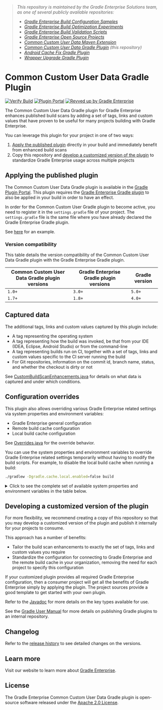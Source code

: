 > _This repository is maintained by the Gradle Enterprise Solutions team, as one of several publicly available repositories:_
> - _[Gradle Enterprise Build Configuration Samples][ge-build-config-samples]_
> - _[Gradle Enterprise Build Optimization Experiments][ge-build-optimization-experiments]_
> - _[Gradle Enterprise Build Validation Scripts][ge-build-validation-scripts]_
> - _[Gradle Enterprise Open Source Projects][ge-oss-projects]_
> - _[Common Custom User Data Maven Extension][ccud-maven-extension]_
> - _[Common Custom User Data Gradle Plugin][ccud-gradle-plugin] (this repository)_
> - _[Android Cache Fix Gradle Plugin][android-cache-fix-plugin]_
> - _[Wrapper Upgrade Gradle Plugin][wrapper-upgrade-gradle-plugin]_

# Common Custom User Data Gradle Plugin

[![Verify Build](https://github.com/gradle/common-custom-user-data-gradle-plugin/actions/workflows/build-verification.yml/badge.svg?branch=main)](https://github.com/gradle/common-custom-user-data-gradle-plugin/actions/workflows/build-verification.yml)
[![Plugin Portal](https://img.shields.io/maven-metadata/v?metadataUrl=https://plugins.gradle.org/m2/com/gradle/common-custom-user-data-gradle-plugin/maven-metadata.xml&label=Plugin%20Portal)](https://plugins.gradle.org/plugin/com.gradle.common-custom-user-data-gradle-plugin)
[![Revved up by Gradle Enterprise](https://img.shields.io/badge/Revved%20up%20by-Gradle%20Enterprise-06A0CE?logo=Gradle&labelColor=02303A)](https://ge.solutions-team.gradle.com/scans)

The Common Custom User Data Gradle plugin for Gradle Enterprise enhances published build scans
by adding a set of tags, links and custom values that have proven to be useful for many projects building with Gradle Enterprise.

You can leverage this plugin for your project in one of two ways:
1. [Apply the published plugin](#applying-the-published-plugin) directly in your build and immediately benefit from enhanced build scans
2. Copy this repository and [develop a customized version of the plugin](#developing-a-customized-version-of-the-plugin) to standardize Gradle Enterprise usage across multiple projects

## Applying the published plugin

The Common Custom User Data Gradle plugin is available in the [Gradle Plugin Portal](https://plugins.gradle.org/plugin/com.gradle.common-custom-user-data-gradle-plugin). This
plugin requires the [Gradle Enterprise Gradle plugin](https://plugins.gradle.org/plugin/com.gradle.enterprise) to also be applied in your build in order to have an effect.

In order for the Common Custom User Gradle plugin to become active, you need to register it in the `settings.gradle` file of your project. The `settings.gradle` file is the same
file where you have already declared the Gradle Enterprise Gradle plugin.

See [here](settings.gradle) for an example.

### Version compatibility

This table details the version compatibility of the Common Custom User Data Gradle plugin with the Gradle Enterprise Gradle plugin.

| Common Custom User Data Gradle plugin versions | Gradle Enterprise Gradle plugin versions | Gradle version |
| ---------------------------------------------- | ---------------------------------------- | -------------- |
| `1.0+`                                         | `3.0+`                                   | `5.0+`         | 
| `1.7+`                                         | `1.8+`                                   | `4.0+`         |

## Captured data

The additional tags, links and custom values captured by this plugin include:
- A tag representing the operating system
- A tag representing how the build was invoked, be that from your IDE (IDEA, Eclipse, Android Studio) or from the command-line
- A tag representing builds run on CI, together with a set of tags, links and custom values specific to the CI server running the build
- For Git repositories, information on the commit id, branch name, status, and whether the checkout is dirty or not

See [CustomBuildScanEnhancements.java](./src/main/java/com/gradle/CustomBuildScanEnhancements.java) for details on what data is
captured and under which conditions.

## Configuration overrides

This plugin also allows overriding various Gradle Enterprise related settings via system properties and environment variables:
- Gradle Enterprise general configuration
- Remote build cache configuration
- Local build cache configuration

See [Overrides.java](./src/main/java/com/gradle/Overrides.java) for the override behavior.

You can use the system properties and environment variables to override Gradle Enterprise related settings temporarily without having
to modify the build scripts. For example, to disable the local build cache when running a build:

```bash
./gradlew -Dgradle.cache.local.enabled=false build
```

<details>
  <summary>Click to see the complete set of available system properties and environment variables in the table below. </summary>

### Gradle Enterprise settings

| Gradle Enterprise API                 | System property                        | Environment variable                   |
|:--------------------------------------|:---------------------------------------|:---------------------------------------|
| gradleEnterprise.server               | gradle.enterprise.url                  | GRADLE_ENTERPRISE_URL                  |
| gradleEnterprise.allowUntrustedServer | gradle.enterprise.allowUntrustedServer | GRADLE_ENTERPRISE_ALLOWUNTRUSTEDSERVER |

### Local Build Cache settings

| Local Build Cache API                            | System property                                 | Environment variable                            |
|:-------------------------------------------------|:------------------------------------------------|:------------------------------------------------|
| buildCache.local.setEnabled                      | gradle.cache.local.enabled                      | GRADLE_CACHE_LOCAL_ENABLED                      |
| buildCache.local.setPush                         | gradle.cache.local.push                         | GRADLE_CACHE_LOCAL_PUSH                         |
| buildCache.local.setDirectory                    | gradle.cache.local.directory                    | GRADLE_CACHE_LOCAL_DIRECTORY                    |
| buildCache.local.setRemoveUnusedEntriesAfterDays | gradle.cache.local.removeUnusedEntriesAfterDays | GRADLE_CACHE_LOCAL_REMOVEUNUSEDENTRIESAFTERDAYS |

### HTTP Build Cache settings

| HTTP Build Cache API                      | System property                          | Environment variable                     |
|:------------------------------------------|:-----------------------------------------|:-----------------------------------------|
| buildCache.remote.setEnabled              | gradle.cache.remote.enabled              | GRADLE_CACHE_REMOTE_ENABLED              |
| buildCache.remote.setPush                 | gradle.cache.remote.push                 | GRADLE_CACHE_REMOTE_PUSH                 |
| buildCache.remote.setAllowUntrustedServer | gradle.cache.remote.allowUntrustedServer | GRADLE_CACHE_REMOTE_ALLOWUNTRUSTEDSERVER |
| buildCache.remote.setUrl                  | gradle.cache.remote.url                  | GRADLE_CACHE_REMOTE_URL                  |
| buildCache.remote.setUrl                  | gradle.cache.remote.path                 | GRADLE_CACHE_REMOTE_PATH                 |
| buildCache.remote.setUrl                  | gradle.cache.remote.shard                | GRADLE_CACHE_REMOTE_SHARD                |

### Gradle Enterprise Build Cache settings

| Gradle Enterprise Build Cache API         | System property                          | Environment variable                     |
|:------------------------------------------|:-----------------------------------------|:-----------------------------------------|
| buildCache.remote.setEnabled              | gradle.cache.remote.enabled              | GRADLE_CACHE_REMOTE_ENABLED              |
| buildCache.remote.setPush                 | gradle.cache.remote.push                 | GRADLE_CACHE_REMOTE_PUSH                 |
| buildCache.remote.setAllowUntrustedServer | gradle.cache.remote.allowUntrustedServer | GRADLE_CACHE_REMOTE_ALLOWUNTRUSTEDSERVER |
| buildCache.remote.setServer               | gradle.cache.remote.url                  | GRADLE_CACHE_REMOTE_URL                  |
| buildCache.remote.setPath                 | gradle.cache.remote.path                 | GRADLE_CACHE_REMOTE_PATH                 |
| buildCache.remote.setPath                 | gradle.cache.remote.shard                | GRADLE_CACHE_REMOTE_SHARD                |

</details>

## Developing a customized version of the plugin

For more flexibility, we recommend creating a copy of this repository so that you may develop a customized version of the plugin and publish it internally for your projects to consume.

This approach has a number of benefits:
- Tailor the build scan enhancements to exactly the set of tags, links and custom values you require
- Standardize the configuration for connecting to Gradle Enterprise and the remote build cache in your organization, removing the need for each project to specify this configuration

If your customized plugin provides all required Gradle Enterprise configuration, then a consumer project will get all the benefits of Gradle Enterprise simply by applying the plugin. The
project sources provide a good template to get started with your own plugin.

Refer to the [Javadoc](https://docs.gradle.com/enterprise/gradle-plugin/api/) for more details on the key types available for use.

See the [Gradle User Manual](https://docs.gradle.org/current/userguide/publishing_gradle_plugins.html#custom-plugin-repositories) for more details on publishing Gradle plugins to an internal repository.

## Changelog

Refer to the [release history](https://github.com/gradle/common-custom-user-data-gradle-plugin/releases) to see detailed changes on the versions.

## Learn more

Visit our website to learn more about [Gradle Enterprise][gradle-enterprise].

## License

The Gradle Enterprise Common Custom User Data Gradle plugin is open-source software released under the [Apache 2.0 License][apache-license].

[ge-build-config-samples]: https://github.com/gradle/gradle-enterprise-build-config-samples
[ge-build-optimization-experiments]: https://github.com/gradle/gradle-enterprise-build-optimization-experiments
[ge-build-validation-scripts]: https://github.com/gradle/gradle-enterprise-build-validation-scripts
[ge-oss-projects]: https://github.com/gradle/gradle-enterprise-oss-projects
[ccud-gradle-plugin]: https://github.com/gradle/common-custom-user-data-gradle-plugin
[ccud-maven-extension]: https://github.com/gradle/common-custom-user-data-maven-extension
[android-cache-fix-plugin]: https://github.com/gradle/android-cache-fix-gradle-plugin
[wrapper-upgrade-gradle-plugin]: https://github.com/gradle/wrapper-upgrade-gradle-plugin
[gradle-enterprise]: https://gradle.com/enterprise
[apache-license]: https://www.apache.org/licenses/LICENSE-2.0.html
